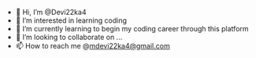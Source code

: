 - 👋 Hi, I’m @Devi22ka4
- 👀 I’m interested in learning coding
- 🌱 I’m currently learning to begin my coding career through this platform
- 💞️ I’m looking to collaborate on ...
- 📫 How to reach me @mdevi22ka4@gmail.com

<!---
Devi22ka4/Devi22ka4 is a ✨ special ✨ repository because its `README.md` (this file) appears on your GitHub profile.
You can click the Preview link to take a look at your changes.
--->
